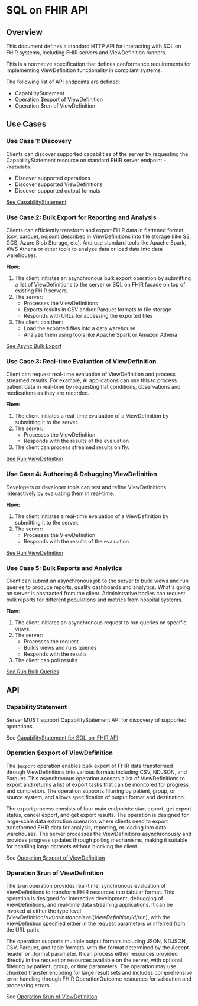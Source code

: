 # SQL on FHIR API


## Overview

This document defines a standard HTTP API for interacting with SQL on FHIR systems, 
including FHIR servers and ViewDefinition runners.

This is a normative specification that defines conformance 
requirements for implementing ViewDefinition functionality in compliant systems.

The following list of API endpoints are defined:

- CapabilityStatement
- Operation $export of ViewDefinition
- Operation $run of ViewDefinition


## Use Cases


### Use Case 1: Discovery

Clients can discover supported capabilities of the server by requesting the CapabilityStatement resource
on standard FHIR server endpoint - `/metadata`.

* Discover supported operations
* Discover supported ViewDefinitions
* Discover supported output formats

[See CapabilityStatement](#capabilitystatement)

### Use Case 2: Bulk Export for Reporting and Analysis

Clients can efficiently transform and export FHIR data in flattened format (csv, parquet, ndjson) 
described in ViewDefinitions into file storage (like S3, GCS, Azure Blob Storage, etc).
And use standard tools like Apache Spark, AWS Athena or other tools to analyze data or load data into data warehouses.

**Flow:**

1. The client initiates an asynchronous bulk export operation by submitting 
   a list of ViewDefinitions to the server or SQL on FHIR facade on top of existing FHIR servers.
2. The server:
   - Processes the ViewDefinitions
   - Exports results in CSV and/or Parquet formats to file storage 
   - Responds with URLs for accessing the exported files
3. The client can then:
   - Load the exported files into a data warehouse
   - Analyze them using tools like Apache Spark or Amazon Athena


[See Async Bulk Export](#async-bulk-export)

### Use Case 3: Real-time Evaluation of ViewDefinition

Client can request real-time evaluation of ViewDefinition and process streamed results. For example, 
AI applications can use this to process patient data in real-time by requesting flat conditions, 
observations and medications as they are recorded.

**Flow:**

1. The client initiates a real-time evaluation of a ViewDefinition by submitting it to the server.
2. The server:
   - Processes the ViewDefinition
   - Responds with the results of the evaluation
3. The client can process streamed results on fly.

[See Run ViewDefinition](#run-viewdefinition)

### Use Case 4: Authoring & Debugging ViewDefinition

Developers or developer tools can test and refine ViewDefinitions interactively by evaluating them in real-time.

**Flow:**

1. The client initiates a real-time evaluation of a ViewDefinition by submitting it to the server.
2. The server:
   - Processes the ViewDefinition
   - Responds with the results of the evaluation

[See Run ViewDefinition](#run-viewdefinition)

### Use Case 5: Bulk Reports and Analytics

Client can submit an asynchronous job to the server to build views and run queries to 
produce reports, quality dashboards and analytics. What's going on server is abstracted from the client.
Administrative bodies can request bulk reports for different populations and metrics from hospital systems.

**Flow:**

1. The client initiates an asynchronous request to run queries on specific views.
2. The server:
   - Processes the request
   - Builds views and runs queries
   - Responds with the results
3. The client can poll results

[See Run Bulk Queries](#run-bulk-queries)

## API

### CapabilityStatement

Server MUST support CapabilityStatement API for discovery of supported operations.

See [CapabilityStatement for SQL-on-FHIR API](./api/capability.md)

### Operation $export of ViewDefinition

The `$export` operation enables bulk export of FHIR data transformed through ViewDefinitions into various formats including CSV, NDJSON, and Parquet.
This asynchronous operation accepts a list of ViewDefinitions to export and returns a list of export tasks that can be monitored for progress and completion.
The operation supports filtering by patient, group, or source system, and allows specification of output format and destination.

The export process consists of four main endpoints: start export, get export status, cancel export, and get export results. 
The operation is designed for large-scale data extraction scenarios where clients need to export transformed FHIR data for analysis, reporting, or loading into data warehouses.
The server processes the ViewDefinitions asynchronously and provides progress updates through polling mechanisms, making it suitable for handling large datasets without blocking the client.

See [Operation $export of ViewDefinition](./operations-export.md)

### Operation $run of ViewDefinition

The `$run` operation provides real-time, synchronous evaluation of ViewDefinitions to transform FHIR resources into tabular format. 
This operation is designed for interactive development, debugging of ViewDefinitions, and real-time data streaming applications.
It can be invoked at either the type level (ViewDefinition/$run) or instance level (ViewDefinition/{id}/$run), with the ViewDefinition specified either in the request parameters or inferred from the URL path.

The operation supports multiple output formats including JSON, NDJSON, CSV, Parquet, and table formats, with the format determined by the Accept header or _format parameter. 
It can process either resources provided directly in the request or resources available on the server, with optional filtering by patient, group, or time parameters. The operation may use chunked transfer encoding for large result sets and includes comprehensive error handling through FHIR OperationOutcome resources for validation and processing errors.

See [Operation $run of ViewDefinition](./operations-run.md)